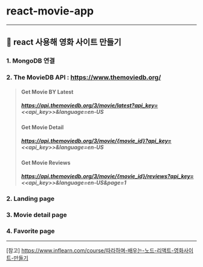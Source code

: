 # react-movie-app
----------------------------------------
## 🌟 react 사용해 영화 사이트 만들기
### 1. MongoDB 연결
### 2. The MovieDB API : https://www.themoviedb.org/
> #### Get Movie BY Latest 
> ##### https://api.themoviedb.org/3/movie/latest?api_key=<<api_key>>&language=en-US
> #### Get Movie Detail
> ##### https://api.themoviedb.org/3/movie/{movie_id}?api_key=<<api_key>>&language=en-US
> #### Get Movie Reviews
> ##### https://api.themoviedb.org/3/movie/{movie_id}/reviews?api_key=<<api_key>>&language=en-US&page=1
### 2. Landing page 
### 3. Movie detail page
### 4. Favorite page

----------------------------------------

[참고] https://www.inflearn.com/course/따라하며-배우는-노드-리액트-영화사이트-만들기
